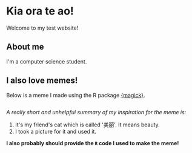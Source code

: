 # Kia ora te ao!

Welcome to my test website! 

## About me

I'm a computer science student. 

## I also love memes!

Below is a meme I made using the R package [{magick}](https://cran.r-project.org/web/packages/magick/vignettes/intro.html).

![]()

*A really short and unhelpful summary of my inspiration for the meme is:*

1. It's my friend's cat which is called '美丽'. It means beauty.
2. I took a picture for it and used it.

**I also probably should provide the `R` code I used to make the meme!**
